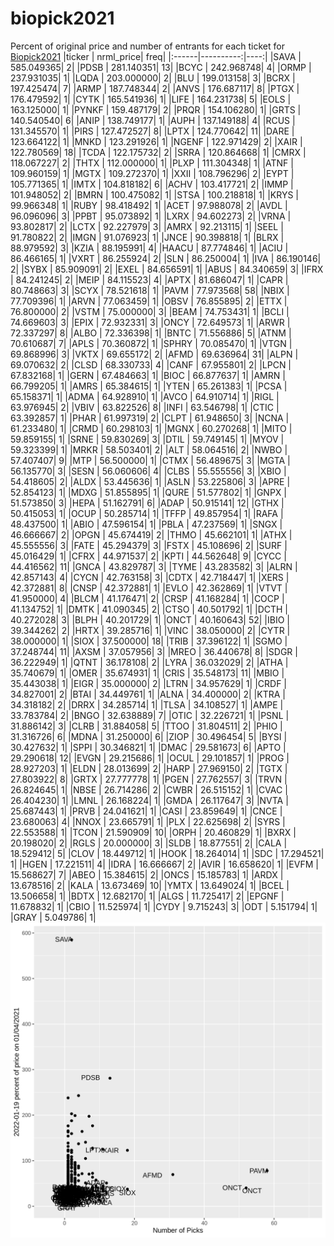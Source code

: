 # biopick2021
Percent of original price and number of entrants for each ticket for [Biopick2021](https://twitter.com/hashtag/Biopick2021)
|ticker | nrml_price| freq|
|:------|----------:|----:|
|SAVA   | 585.049365|    2|
|PDSB   | 281.140351|   13|
|BCYC   | 242.968748|    4|
|ORMP   | 237.931035|    1|
|LQDA   | 203.000000|    2|
|BLU    | 199.013158|    3|
|BCRX   | 197.425474|    7|
|ARMP   | 187.748344|    2|
|ANVS   | 176.687117|    8|
|PTGX   | 176.479592|    1|
|CYTK   | 165.541936|    1|
|LIFE   | 164.231738|    5|
|EOLS   | 163.125000|    1|
|PYNKF  | 159.487179|    2|
|PRQR   | 154.106280|    1|
|GRTS   | 140.540540|    6|
|ANIP   | 138.749177|    1|
|AUPH   | 137.149188|    4|
|RCUS   | 131.345570|    1|
|PIRS   | 127.472527|    8|
|LPTX   | 124.770642|   11|
|DARE   | 123.664122|    1|
|MNKD   | 123.291926|    1|
|NGENF  | 122.971429|    2|
|XAIR   | 122.780569|   18|
|TCDA   | 122.175732|    2|
|SRRA   | 120.864668|    1|
|CMRX   | 118.067227|    2|
|THTX   | 112.000000|    1|
|PLXP   | 111.304348|    1|
|ATNF   | 109.960159|    1|
|MGTX   | 109.272370|    1|
|XXII   | 108.796296|    2|
|EYPT   | 105.771365|    1|
|IMTX   | 104.818182|    6|
|ACHV   | 103.417721|    2|
|IMMP   | 101.948052|    2|
|BMRN   | 100.475082|    1|
|STSA   | 100.218818|    1|
|KRYS   |  99.966348|    1|
|RUBY   |  98.418492|    1|
|ACET   |  97.988078|    2|
|AVDL   |  96.096096|    3|
|PPBT   |  95.073892|    1|
|LXRX   |  94.602273|    2|
|VRNA   |  93.802817|    2|
|LCTX   |  92.227979|    3|
|AMRX   |  92.213115|    1|
|SEEL   |  91.780822|    2|
|IMGN   |  91.076923|    1|
|JNCE   |  90.398818|    1|
|BLRX   |  88.979592|    3|
|KZIA   |  88.195991|    4|
|HAACU  |  87.774846|    1|
|ACIU   |  86.466165|    1|
|VXRT   |  86.255924|    2|
|SLN    |  86.250004|    1|
|IVA    |  86.190146|    2|
|SYBX   |  85.909091|    2|
|EXEL   |  84.656591|    1|
|ABUS   |  84.340659|    3|
|IFRX   |  84.241245|    2|
|MEIP   |  84.115523|    4|
|APTX   |  81.686047|    1|
|CAPR   |  80.748663|    3|
|SCYX   |  78.521618|    1|
|PAVM   |  77.973568|   58|
|NBIX   |  77.709396|    1|
|ARVN   |  77.063459|    1|
|OBSV   |  76.855895|    2|
|ETTX   |  76.800000|    2|
|VSTM   |  75.000000|    3|
|BEAM   |  74.753431|    1|
|BCLI   |  74.669603|    3|
|EPIX   |  72.932331|    3|
|ONCY   |  72.649573|    1|
|ARWR   |  72.337297|    8|
|ALBO   |  72.336398|    1|
|BNTC   |  71.556886|    5|
|ATNM   |  70.610687|    7|
|APLS   |  70.360872|    1|
|SPHRY  |  70.085470|    1|
|VTGN   |  69.868996|    3|
|VKTX   |  69.655172|    2|
|AFMD   |  69.636964|   31|
|ALPN   |  69.070632|    2|
|CLSD   |  68.330733|    4|
|CANF   |  67.955801|    2|
|LPCN   |  67.832168|    1|
|GERN   |  67.484663|    1|
|BIOC   |  66.877637|    1|
|AMRN   |  66.799205|    1|
|AMRS   |  65.384615|    1|
|YTEN   |  65.261383|    1|
|PCSA   |  65.158371|    1|
|ADMA   |  64.928910|    1|
|AVCO   |  64.910714|    1|
|RIGL   |  63.976945|    2|
|VBIV   |  63.822526|    8|
|INFI   |  63.546798|    1|
|CTIC   |  63.392857|    1|
|PHAR   |  61.997319|    2|
|CLPT   |  61.948650|    3|
|NCNA   |  61.233480|    1|
|CRMD   |  60.298103|    1|
|MGNX   |  60.270268|    1|
|MITO   |  59.859155|    1|
|SRNE   |  59.830269|    3|
|DTIL   |  59.749145|    1|
|MYOV   |  59.323399|    1|
|MRKR   |  58.503401|    2|
|ALT    |  58.064516|    2|
|NWBO   |  57.407407|    9|
|MTP    |  56.500000|    1|
|CTMX   |  56.489675|    3|
|MGTA   |  56.135770|    3|
|SESN   |  56.060606|    4|
|CLBS   |  55.555556|    3|
|XBIO   |  54.418605|    2|
|ALDX   |  53.445636|    1|
|ASLN   |  53.225806|    3|
|APRE   |  52.854123|    1|
|MDXG   |  51.855895|    1|
|QURE   |  51.577802|    1|
|GNPX   |  51.573850|    3|
|HEPA   |  51.162791|    6|
|ADAP   |  50.915141|   12|
|GTHX   |  50.415053|    1|
|OCUP   |  50.285714|    1|
|TFFP   |  49.857954|    1|
|RAFA   |  48.437500|    1|
|ABIO   |  47.596154|    1|
|PBLA   |  47.237569|    1|
|SNGX   |  46.666667|    2|
|OPGN   |  45.674419|    2|
|THMO   |  45.662101|    1|
|ATHX   |  45.555556|    3|
|FATE   |  45.294379|    3|
|FSTX   |  45.108696|    2|
|SURF   |  45.016429|    1|
|CFRX   |  44.971537|    2|
|KPTI   |  44.562648|    9|
|CYCC   |  44.416562|   11|
|GNCA   |  43.829787|    3|
|TYME   |  43.283582|    3|
|ALRN   |  42.857143|    4|
|CYCN   |  42.763158|    3|
|CDTX   |  42.718447|    1|
|XERS   |  42.372881|    8|
|CNSP   |  42.372881|    1|
|EVLO   |  42.362869|    1|
|VTVT   |  41.950000|    4|
|BLCM   |  41.176471|    2|
|CRSP   |  41.168284|    1|
|COCP   |  41.134752|    1|
|DMTK   |  41.090345|    2|
|CTSO   |  40.501792|    1|
|DCTH   |  40.272028|    3|
|BLPH   |  40.201729|    1|
|ONCT   |  40.160643|   52|
|IBIO   |  39.344262|    2|
|HRTX   |  39.285716|    1|
|VINC   |  38.050000|    2|
|CYTR   |  38.000000|    1|
|SIOX   |  37.500000|   18|
|TRIB   |  37.396122|    1|
|SGMO   |  37.248744|   11|
|AXSM   |  37.057956|    3|
|MREO   |  36.440678|    8|
|SDGR   |  36.222949|    1|
|QTNT   |  36.178108|    2|
|LYRA   |  36.032029|    2|
|ATHA   |  35.740679|    1|
|OMER   |  35.674931|    1|
|CRIS   |  35.548173|   11|
|MBIO   |  35.443038|    1|
|EIGR   |  35.000000|    2|
|LTRN   |  34.957629|    1|
|CRDF   |  34.827001|    2|
|BTAI   |  34.449761|    1|
|ALNA   |  34.400000|    2|
|KTRA   |  34.318182|    2|
|DRRX   |  34.285714|    1|
|TLSA   |  34.108527|    1|
|AMPE   |  33.783784|    2|
|BNGO   |  32.638889|    7|
|OTIC   |  32.226721|    1|
|PSNL   |  31.886142|    3|
|CLRB   |  31.884058|    5|
|TTOO   |  31.804511|    2|
|PHIO   |  31.316726|    6|
|MDNA   |  31.250000|    6|
|ZIOP   |  30.496454|    5|
|BYSI   |  30.427632|    1|
|SPPI   |  30.346821|    1|
|DMAC   |  29.581673|    6|
|APTO   |  29.290618|   12|
|EVGN   |  29.215686|    1|
|OCUL   |  29.101857|    1|
|PROG   |  28.927203|    1|
|ELDN   |  28.013699|    2|
|HARP   |  27.969150|    2|
|TGTX   |  27.803922|    8|
|GRTX   |  27.777778|    1|
|PGEN   |  27.762557|    3|
|TRVN   |  26.824645|    1|
|NBSE   |  26.714286|    2|
|CWBR   |  26.515152|    1|
|CVAC   |  26.404230|    1|
|LMNL   |  26.168224|    1|
|GMDA   |  26.117647|    3|
|NVTA   |  25.687443|    1|
|PRVB   |  24.041621|    1|
|CASI   |  23.859649|    1|
|CNCE   |  23.680063|    4|
|NNOX   |  23.665791|    1|
|PLX    |  22.625698|    2|
|SYRS   |  22.553588|    1|
|TCON   |  21.590909|   10|
|ORPH   |  20.460829|    1|
|BXRX   |  20.198020|    2|
|RGLS   |  20.000000|    3|
|SLDB   |  18.877551|    2|
|CALA   |  18.529412|    5|
|CLOV   |  18.449712|    1|
|HOOK   |  18.264014|    1|
|SDC    |  17.294521|    1|
|HGEN   |  17.221511|    4|
|IDRA   |  16.666667|    2|
|AVIR   |  16.658620|    1|
|EVFM   |  15.568627|    7|
|ABEO   |  15.384615|    2|
|ONCS   |  15.185783|    1|
|ARDX   |  13.678516|    2|
|KALA   |  13.673469|   10|
|YMTX   |  13.649024|    1|
|BCEL   |  13.506658|    1|
|BDTX   |  12.682170|    1|
|ALGS   |  11.725417|    2|
|EPGNF  |  11.678832|    1|
|CBIO   |  11.525974|    1|
|CYDY   |   9.715243|    3|
|ODT    |   5.151794|    1|
|GRAY   |   5.049786|    1|
![retvspicks](biopicks.png?raw=true)
